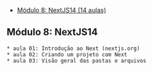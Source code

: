 - [Módulo 8: NextJS14 (14 aulas)](#modulo-8)


## Módulo 8: NextJS14


    * aula 01: Introdução ao Next (nextjs.org)
    * aula 02: Criando um projeto com Next
    * aula 03: Visão geral das pastas e arquivos
    
